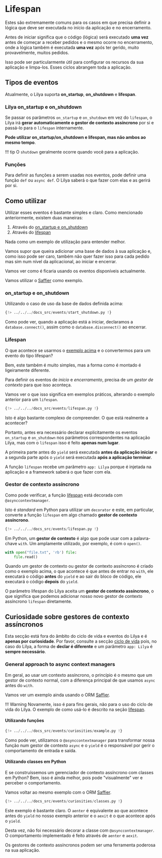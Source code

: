 # Lifespan

Estes são extremamente comuns para os casos em que precisa definir a lógica que deve ser executada no início da aplicação e no encerramento.

Antes de iniciar significa que o código (lógica) será executado **uma vez** antes de começar a receber pedidos e o mesmo ocorre no encerramento,
onde a lógica também é executada **uma vez** após ter gerido, muito provavelmente, muitos pedidos.

Isso pode ser particularmente útil para configurar os recursos da sua aplicação e limpa-los. Esses ciclos abrangem toda a aplicação.

## Tipos de eventos

Atualmente, o Lilya suporta **on_startup**, **on_shutdown** e **lifespan**.

### Lilya on_startup e on_shutdown

Se passar os parâmetros `on_startup` e `on_shutdown` em vez do `lifespan`, o Lilya
irá **gerar automaticamente o gestor de contexto assíncrono** por si e passá-lo para o `lifespan`
internamente.

**Pode utilizar on_startup/on_shutdown e lifespan, mas não ambos ao mesmo tempo**.

!!! tip
    O `shutdown` geralmente ocorre quando você para a aplicação.

### Funções

Para definir as funções a serem usadas nos eventos, pode definir uma função `def` ou `async def`.
O Lilya saberá o que fazer com elas e as gerirá por si.

## Como utilizar

Utilizar esses eventos é bastante simples e claro. Como mencionado anteriormente, existem duas maneiras:

1. Através do [on_startup e on_shutdown](#on_startup-e-on_shutdown)
2. Através do [lifespan](#lifespan)

Nada como um exemplo de utilização para entender melhor.

Vamos supor que queira adicionar uma base de dados à sua aplicação e, como isso pode ser caro,
também não quer fazer isso para cada pedido mas sim num nível da aplicacional, ao iniciar e encerrar.

Vamos ver como é ficaria usando os eventos disponíveis actualmente.

Vamos utilizar o [Saffier](https://saffier.tarsild.io) como exemplo.

### on_startup e on_shutdown

Utilizando o caso de uso da base de dados definida acima:

```python
{!> ../../../docs_src/events/start_shutdown.py !}
```
Como pode ver, quando a aplicação está a iniciar, declaramos a `database.connect()`,
assim como o `database.disconnect()` ao encerrar.

### Lifespan

O que acontece se usarmos o [exemplo acima](#on_startup-e-on_shutdown) e o convertermos para um evento do tipo lifespan?

Bem, este também é muito simples, mas a forma como é montado é ligeiramente diferente.

Para definir os eventos de *início* e *encerramento*, precisa de um *gestor de contexto* para que isso aconteça.

Vamos ver o que isso significa em exemplos práticos, alterando o exemplo anterior para um `lifespan`.

```python
{!> ../../../docs_src/events/lifespan.py !}
```

Isto é algo bastante complexo de compreender. O que está realmente a acontecer?

Portanto, antes era necessário declarar explicitamente os eventos `on_startup` e `on_shutdown` nos parâmetros correspondentes na aplicação Lilya,
mas com o `lifespan` isso é feito **apenas num lugar**.

A primeira parte antes do `yield` será executada **antes da aplicação iniciar** e a segunda parte após o `yield` será executada **após a aplicação terminar**.

A função `lifespan` recebe um parâmetro `app: Lilya` porque é injetada na aplicação e a framework saberá o que fazer com ela.

### Gestor de contexto assíncrono

Como pode verificar, a função [lifespan](#lifespan) está decorada com `@asynccontextmanager`.

Isto é *standard* em Python para utilizar um `decorator` e este, em particular, converte a função `lifespan` em algo chamado **gestor de contexto assíncrono**.

```python
{!> ../../../docs_src/events/lifespan.py !}
```

Em Python, um **gestor de contexto** é algo que pode usar com a palavra-chave `with`. Um amplamente utilizado, por exemplo, é com o `open()`.

```python
with open("file.txt", 'rb') file:
    file.read()
```

Quando um gestor de contexto ou gestor de contexto assíncrono é criado como o exemplo acima,
o que acontece é que antes de entrar no `with`, ele executará o código **antes** do `yield` e ao sair do bloco de código,
ele executará o código **depois** do `yield`.

O parâmetro lifespan do Lilya aceita um **gestor de contexto assíncrono**,
o que significa que podemos adicionar nosso novo gestor de contexto assíncrono `lifespan` diretamente.

## Curiosidade sobre gestores de contexto assíncronos

Esta secção está fora do âmbito do ciclo de vida e eventos do Lilya e é **apenas por curiosidade**.
Por favor, consulte a secção [ciclo de vida](#lifespan) pois, no caso do Lilya, a forma de **declar é diferente**
e um parâmetro `app: Lilya` é **sempre necessário**.

### General approach to async context managers

Em geral, ao usar um contexto assíncrono, o princípio é o mesmo que um gestor de contexto normal, com a diferença
principal de que usamos `async` antes do `with`.

Vamos ver um exemplo ainda usando o ORM [Saffier](https://saffier.tarsild.io).

!!! Warning
    Novamente, isso é para fins gerais, não para o uso do ciclo de vida do Lilya.
    O exemplo de como usá-lo é descrito na seção [lifespan](#lifespan).

#### Utilizando funções

```python
{!> ../../../docs_src/events/curiosities/example.py !}
```

Como pode ver, utilizamos o `@asynccontextmanager` para transformar nossa função num gestor de contexto `async` e o `yield`
é o responsável por gerir o comportamento de entrada e saída.

#### Utilizando classes em Python

E se construíssemos um gerenciador de contexto assíncrono com classes em Python?
Bem, isso é ainda melhor, pois pode "visualmente" ver e perceber o comportamento.

Vamos voltar ao mesmo exemplo com o ORM [Saffier](https://saffier.tarsild.io).

```python
{!> ../../../docs_src/events/curiosities/classes.py !}
```

Este exemplo é bastante claro. O `aenter` é equivalente ao que acontece antes do `yield` no nosso exemplo anterior
e o `aexit` é o que acontece após o `yield`.

Desta vez, não foi necessário decorar a classe com `@asynccontextmanager`.
O comportamento implementado é feito através de `aenter` e `aexit`.

Os gestores de contexto assíncronos podem ser uma ferramenta poderosa na sua aplicação.

